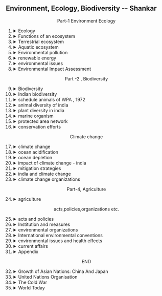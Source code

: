 ## Environment, Ecology, Biodiversity -- Shankar

<center> Part-1 Environment Ecology </center>

1.  <details><summary>Ecology </summary>

    1.  <details><summary>History</summary>

        </details>
    2.  <details><summary>Environment and its components</summary>

        -   biotic,abiotic
        -   external env. of fish
        </details>
    3.  <details><summary>Levels of organization</summary>

        -   individual
        -   population
        -   community
            -   major
            -   minor
            -   structure
        -   ecosystem
            -   components
                -   <details><summary>abiotic</summary>

                    -   energy
                    -   rainfall
                    -   temperature
                    -   atmosphere
                    -   substratum
                    -   materials
                    -   latitude and altitude
                    </details>
                -   <details><summary>biotic</summary>
                    
                    -   primary producers
                    -   consumers
                        -   macro
                        -   micro
                    </details>
            -   classification
            -   goods and services provided by ecosystem
            -   ecotone and its characteristics
            -   niche and types
        -   biomes and aquatic zones
        -   biosphere                      
        </details>                                    
    
    </details>
2.  <details><summary>Functions of an ecosystem</summary>

    1.  <details><summary>Energy Flow</summary>

        -   trophic level interaction
        </details>
    2.  <details><summary>Food chain</summary>

        -   grazing
        -   detritus
        </details>
    3.  <details><summary>Food web</summary>

        </details>
    4.  <details><summary>Ecologial pyramid</summary>

        -   numbers
            -   upright
            -   inverted
        -   biomass
            -   upward 
            -   inverted
        -   energy/productivity
        </details>
    5.  <details><summary>Pollutants and trophical level</summary>

        -   bioaccumulation
        -   biomagnification
        </details>
    6.  <details><summary>Biotic interaction</summary>

        -   mutualism
        -   commensalism
        -   competition
        -   predation and parasitism
        -   amensalism
        -   neutralism
        </details>
    7.  <details><summary>Bio-geochemical cycle</summary>

        -   nutrient cycling
            -   types
        -   gaseous
            -   water
            -   carbon
            -   nitrogen
        -   sedimentary
            -   phosphorus
            -   sulphur              
        </details>
    8.  <details><summary>Ecological succession</summary>

        -   primary, secondary
        -   autogenic, allogenic
        -   autotrophic, heterotrophic
        </details>
    9.  <details><summary></summary>

        </details>
    10. <details><summary></summary>

        </details>                                    
        
    </details>
3.  <details><summary>Terrestrial ecosystem</summary>

    1.  <details><summary>Tundra</summary>

        </details>
    2.  <details><summary>Forest</summary>

        -   coniferous(boreal forest)
        -   temperate deciduous forest
        -   temperate evergreen
        -   tropical rain
        -   tropical seasonal
        -   subtropical rain
        </details>
    3.  <details><summary>Indian forest types</summary>

        -   importance of forest
        -   16
        -   tropical wet evergreen 
        -   tropical semi-evergreen
        -   tropical moist deciduous
        -   littoral and swamp
        -   tropical dry deciduous
        -   tropical thorn
        -   tropical dry evergreen
        -   sub-tropical broad leaved
        -   sub-tropical pine
        -   sub-tropical dry evergreen
        -   montane wet temperate
        -   himalayan moist temperate
        -   himalayan dry temperate
        -   sub alpine
        -   moist alpine scrub
        -   dry alpine scrub
        </details>
    4.  <details><summary>Deforestation</summary>

        -   causes
            -   shifting cultivation
            -   development project
            -   fuel requirements
            -   raw material requirements
            -   other causes
        -   how it affects    
        </details>
    5.  <details><summary>Grassland ecosystem</summary>

        -   types
            -   semi arid
            -   dry sub humid
            -   moist subhumid
            -   humid montane
        -   economic importance
        -   impact of grazing
        -   role of fire
        </details>
    6.  <details><summary>desert ecosystem (Thar and cold)</summary>

        -   adaptations
            -   plants
            -   animals
        -   indian desert - thar desert (hot)
            -   flora
            -   fauna
        -   cold desert/tempearte desert
            -   characteristics
            -   biodiversity        
        </details>
    7.  <details><summary>Desertification</summary>

        -   causes
        -   status of indian desertification
            -   control measures
        -   afforestation

        </details>
    8.  <details><summary>State of Forest report, 2015</summary>

        </details>
    9.  <details><summary></summary>

        </details>
    10. <details><summary></summary>

        </details>                                    
        
    </details>
4.  <details><summary>Aquatic ecosystem</summary>

    1.  <details><summary>Aquatic organism</summary>

        -   <details><summary>groups</summary>
            
            -   neuston
            -   periphyton
            -   plankton
            -   nekton
            -   benthos
            </details>
        -   factors limiting the productivity of aquatic habitats
            -   sunlight
                -   photic zone
                -   aphotic zone
            -   dissolved oxygen
            -   transparency
            -   temperature        
            
        </details>
    2.  <details><summary>Lake ecology</summary>

        -   ageing of lakes
        -   in india
        -   general characteristics of oligotrophic and eutrophic lakes
        -   removal of nutrients from a lake
        </details>
    3.  <details><summary>eutrophication</summary>

        -   types
            -   natural
            -   manmade
        -   sources
            -   point
            -   non-point  
        -   effects
            -   change in ecosystem
            -   decreased biodiversity
            -   new species invasion
            -   toxicity
            -   mitigation
            -   policies            
        </details>
    4.  <details><summary>harmful algal blooms</summary>
        
        -   red tide -- misnomer
        -   causes
        -   How are they harmful to fish and humans
        -   environmental hazard?
        -   how are we exposed to HAB toxins?
        -   is it safe to eat seafood
        -   HABs and climate change
        </details>    
    4.  <details><summary>wetland ecosystem</summary>

        -   definition
        -   characteristics
        -   classification
        -   functions
        -   reasons for depletion
        -   mitigation
        -   distinction from lakes
        -   lakes vs wetlands
        -   india's wetlands
        -   NWCP
        -   criteria for identification of wetlands of national importance
        -   montreaux record
            -   sites in india
        </details>
    5.  <details><summary>National Wetland Conservation Programme</summary>

        </details>
    6.  <details><summary>Montreaux Record</summary>

        </details>
    7.  <details><summary>Estuary</summary>

        -   characters
        -   healthy estuary
        -   life in estuary
        -   benefits
        -   india estuarine ecosystem
        -   issues of indian estuarine ecosystem
            -   water flow
            -   pollution and water quality
            -   recreation and tourism
            -   ports and shipping
            -   land-use
            -   commercial fishing and aquaculture
            -   climate change
        </details>
    8.  <details><summary>Mangrove</summary>

        -   characteristics
        -   mangrove profile in india
        -   role of mangroves
        -   threat
        </details>
    9.  <details><summary>Coral reefs</summary>

        -   cold water corals
        -   features
        -   classification and their location
        -   functions
        -   threat
        </details>
    10. <details><summary>Coral bleaching</summary>

        -   ecological causes
            -   temperature
            -   solar irradiance
            -   subaerial exposure
            -   sedimentation
            -   fresh water dilution
            -   inorganic nutrients
            -   xenobiotics
            -   epizootics
        </details>
    10. <details><summary>govt measures to protect mangrove forest and coral reefs</summary>
        
        </details>                                        
    11. <details><summary>Initiatives to protect coastal environment</summary>

        -   comaps
        -   loicz
        -   icmam
        -   sicom
        -   institutions for coastal management
        </details>          
    </details>
5.  <details><summary>Environmental pollution</summary>

    1.  <details><summary>pollutants</summary>

        -   classifications
        -   causes
        </details>
    2.  <details><summary>air pollution</summary>

        -   major air pollutants and their sources
            -   CO
            -   carbon dioxide
            -   CFC
            -   lead
            -   ozone
            -   SPM
            -   silphur dioxide
        -   smog
            -   formation
            -   effects
        -   indoor air pollution
            -   rural
            -   urban
            -   pollutants
        -   fly ash
            -   composition
            -   how is it collected
            -   environmental effects
            -   advantages
            -   policy measures of MoEF
        -   effects of air pollution
            -   health
            -   vegetation
            -   animals
            -   materials
            -   aesthetic loss
        -   control measures
        -   govt. initiatives
            -   namp
            -   naaqs
            -   naqi
        -   air pollution in india
        -   measures to control/mitigate Delhi Air pollution                
        </details>
    3.  <details><summary>water pollution</summary>

        -   sources
            -   point
            -   <details><summary>diffuse</summary>
                
                -   community waste water
                -   industrial wastes
                -   agricultural wastes
                -   thermal pollution
                -   underground water pollution
                -   marine pollution
                </details>
        -   <details><summary>effects</summary>
            
            -   aquatic ecosystem
            -   human health
            -   hazards of ground water pollution
            </details>        
        -   <details><summary>control measures</summary>

            </details>    
        </details>
    4.  <details><summary>soil pollution</summary>

        -   <details><summary>causes</summary>
            
            </details>
        -   <details><summary>source</summary>
            
            -   industrial wastes
            -   pesticides
            -   fertilizers and manures
            -   discarded materials
            -   radioactive wastes
            -   other pollutants
            </details>
        -   <details><summary>types</summary>
            
            -   agricultural
            -   industrial effluents and solid wastes
            -   urban activities

            </details>
        -   <details><summary>effects</summary>
            
            -   agriculture
            -   health
            -   environment
            -   urban areas
            </details>
        -   control measures    
        </details>
    5.  <details><summary>noise pollution</summary>

        -   ambient noise level monitoring
        -   impacts of noise
        -   <details><summary>control</summary>
            
            -   source
            -   transmission path
            -   protective equipment
            </details>
        </details>
    6.  <details><summary>radioactive pollution</summary>

        -   radioactive pollution
        -   types of radiations
        -   types of radiation particles
        -   sources
            -   natural
            -   manmade
        -   effects
            -   non-ionising
            -   ionising
        -   control measures        
        </details>
    7.  <details><summary>e-waste</summary>

        -   <details><summary>source and its health effects</summary>
            
            </details>
        -   <details><summary>e-waste in india</summary>
            
            
            </details>    
        </details>
    8.  <details><summary>solid waste</summary>
        
        -   plastic waste
        -   source of generation of waste plastics
        -   <details><summary>effects</summary>
            
            </details>
        -   <details><summary>types</summary>
            
            -   municipal solid
            -   hazardous
            -   hospital
            </details>
        -   <details><summary>treatment and disposal</summary>
            
            -   open dumps
            -   landfills
            -   sanitary landfills
            -   incineration plants
            -   pyrolysis
            -   composting
            -   vermiculture
            -   four R's
            </details>  
        -   waste minimization circles          
        </details>
    9.  <details><summary>thermal pollution</summary>

        -   major sources
        -   ecological effects
            -   warm water
            -   cold water
        -   control measures    
        </details>
    10. <details><summary>plastics pollution</summary>

        -   marine 
        -   microparticles
        -   land
        </details>   
    11. <details><summary>bio-remediation</summary>
        
        -   <details><summary>strategies</summary>
            
            -   in-situ
            -   ex-situ
            </details>
        -   genetic engineering approaches
        -   phytoremediation and its types
        -   mycoremediation
        -   mycofiltration
        -   advantages of bioremediation
        -   disadvantages of bioremediation    
        </details>
    12. <details><summary>environmental pollution and health</summary>

        -   first
        -   second
        -   third
        -   fourth
        </details>
    13. <details><summary>acid rain</summary>

        -   <details><summary>types of acid deposition</summary>
            
            -   wet
            -   dry
            </details>
        -   <details><summary>sources of compounds causing acid rain</summary>
            
            -   sulphur
            -   nitrogen
            -   formic acid
            -   other acids
            </details> 
        -   commom characteristics of acid rain areas
            -   world scenario
            -   in india
        -   chemistry of acid rain           
        -   <details><summary>impact of acid rain</summary>

            -   soil
            -   vegetation
            -   microorganisms
            -   wildlife
            -   humans
            -   materials
            -   socio-economic    
            </details>
        -   trigger effect of acid rain on pollution
            -   mercury
            -   aluminium
            -   cadmium
            -   lead
            -   asbestos
        -   control measures        
        </details>
    14. categorization of industrial sectors                                                      
        
    </details>
6.  <details><summary>renewable energy</summary>

    -   source
    -   installed power capacity in india
    1.  <details><summary>solar energy</summary>

        -   photo-voltaic and solar-thermal
        -   potential of solar energy in india
        -   installd capacity - india
        -   international solar alliance
            -   objectives
        -   international renewable energy agency    
        </details>
    2.  <details><summary>International solar alliance</summary>

        </details>
    3.  <details><summary>wind</summary>

        -   wind farm
        -   working of wind turbines
        -   2 types of wind turbines
        -   potential wind energy in india
        -   capacity installed
        -   national offshore wind energy policy
        -   national wind energy mission
        </details>
    4.  <details><summary>hydropower</summary>

        -   types of hydropower stations
            -   impoundment
            -   diversion
            -   pumped storage
        -   small hydro power
        -   small hydro potential in india
        -   installed capacity    
        </details>
    5.  <details><summary>ocean thermal</summary>

        -   wave
        -   tidal
        -   biomass
        -   anaerobic digestion/biomethanation
        -   combustion/incineration
        -   pyrolysis/gasification
        </details>
    6.  <details><summary>cogeneration</summary>

        -   potential in india
        -   installed capacity in india
        </details>
    7.  <details><summary>waste-to-energy</summary>



        -   potential
        -   major constraints
            -   choice of tech
            -   high costs
            -   improper segregation
            -   lack of policy support
        </details>
    8.  <details><summary>geothermal energy</summary>

        -   how is it captured
        -   potential in india
            -   orogenic regions
            -   non-orogenic regions
            -   potential sites
        -   recent developments 
        -   challenges
            -   high generation costs
            -   drilling costs
            -   transmission barrier
            -   accessibility
            -   execution challenges
        </details>
    9.  <details><summary>fuel cells</summary>

        -   for automobile transport
        -   for power generation
        -   constraint
        -   ren21
        </details>
    10. <details><summary></summary>

        </details>                                    
        
    </details>
7.  <details><summary>environmental issues</summary>

    1.  <details><summary>Indian Himalayan region</summary>

        -   ihr ervices
        -   <details><summary>urbanization in the himalayas - is it sustainable?</summary>
            
            -   impact - solid waste
            -   impact - town planning
            -   initiatives
                -   ban on plastic in HP
                -   participatory conservation of lakes in the region
                -   conservation of dal lake
                -   assam hil land and ecological sites act, 2006
                -   urban dev through  JNNURM
                -   recommendations/solutions for solid waste managment in IHR
                -   recommendations/solutions - hill town planning and architectural norms 
            </details>
        -   <details><summary>tourism - will it ever be  regulated</summary>
            
            -   pilgrimage tourism in sensitive areas
            -   impact - of commercial tourism
            -   initiatives
                -   harnessing religious sentiments for conservation
                -   ladakh himalayan homestays - transforming local mindsets towards snow leopards
                -   adventure tourism
                -   tourism-art and culture
                -   regulated entry
            -   recommendations/solutions
            -   recommendations/solutions - promoting ecotourism and regulation of commercial tourism
            -   recommendations/solutions  for related segments
                -   rejuvenation of springs and degraded sites
                -   rainwater harvesting
                -   ecologically safer roads
            </details>    
        </details>
    2.  <details><summary>Sand mining in India</summary>

        -   economic consequences
        -   environmental consequences
        -   current rules/policies in operations and their areas
            -   kerala
            -   tamil  nadu
            -   karnataka
            -   andhra pradesh
            -   maharashtra
            -   UP
        -   suggestions
        -   guidelines forustainable sand and minor  mineral mining    
        </details>
    3.  <details><summary>Palm oil</summary>

        -   when forest shrink, so does the home of endangered species
        -   applications of palm oil
        -   environmental impacts of palm oil production    
            -   deforestation
            -   loss of biodiversity
            -   climate change
            -   use of pesticides and fertilizers
        -   <details><summary>india and palm oil</summary>
            
            -   consumption
            -   production
            -   statewise
            -   major constraints in domestic cultivation
                -   geographical location
                -   irrigation

            </details>
        -   policies related to production and distribution of palm oil
            -   subsidies for distribution of imported palm oil
            -   roundtable on sustainable oil
                -   8 principles
                -   rspo impact             
        </details>
    4.  <details><summary>Colony collapse disorder</summary>

        -   symptoms
        -   <details><summary>causes</summary>
            
            -   global warming
            -   varroa mite - parasites
            -   malnutrition
            -   metal pollution
            -   stress
            -   habitat loss
            </details>
        -   how can we protect bees?
        -   neonicotinoids    
        </details>
    5.  <details><summary>wildlife deaths due to collision with trains</summary>

        -   what has to be done?
        </details>
    6.  <details><summary>impact of radiation</summary>

        -   health impacts
        -   how the cell phone tower's radiation affects humans?
        -   <details><summary>responsibilities of stakeholders</summary>

            -   MoEF
            -   state/local bodies
            -   state environment and forest deptt.
            -   dept. of telecommunications
            -   other agencies 
            </details> 
        </details>
    7.  <details><summary>genetically engineered trees</summary>

        -   historical background
        -   is GE trees safer than GM crops?
            -   for
            -   against
        -   who are behind developing GE trees and why?
        -   in INDIA     
        </details>
    8.  <details><summary>MoEF banned dolphin captivity</summary>

        -   dolphinariums in india
        -   new proposals
        -   why ban
        -   MoEF order
        </details>
    9.  <details><summary>Prohibition of removal of shark fins in the sea</summary>

        </details>
    10. <details><summary>cost of environmental degradation in India</summary>

        -   steps taken by govt to control air pollution  
        </details>        
                                
    </details>
8.  <details><summary>Environmental Impact Assessment</summary>

    1.  <details><summary>need and what is it</summary>

        </details>
    1.  <details><summary>indian policies requiring eia</summary>
        
        </details>    
    2.  <details><summary>eia cycle and procedure</summary>

        -   screening
        -   scoping
        -   baseline data
        -   impact prediction
            -   air
            -   noise
            -   water
            -   land
            -   biological  
            -   breeding and nesting grounds
            -   socio-economic and economic status
        -   assessment of alternatives, delineation of mitigation measures and environmental impact assessment report
        -   public hearing
        -   environment management plan
        -   decision making
        -   monitoring the clearance conditions
        1.  salient features of the 2006 amendment        
        </details>
    3.  <details><summary>components of eia</summary>

        -   air
        -   noise
        -   water
        -   biological
        -   land
        -   socio-economic and health environment
        -   risk assessment
        -   environment management plan
        </details>
    4.  <details><summary>key elements of an initial project description and scoping</summary>
        
        -   project locations
            -   siting criteria
        </details>
    4.  <details><summary>procedure for public hearing</summary>
        
        -   process
        -   notice
        -   composition
        </details>        
    4.  <details><summary>drawbacks and recommendations of eia</summary>

        -   <details><summary>drawbacks</summary>
            
            -   applicability
            -   composition of expert committees and standards
            -   public hearing
            -   quality
            -   monitoring, compliance and institutional arrangements
            </details>
        -   <details><summary>recommendations</summary>
            
            -   applicability
            -   public hearing
            -   quality
            -   grant of clearance
            -   composition of expert committees
            -   monitoring, compliance and institutional arrangementsz
            -   redressal
            -   capacity building
            </details>    
        </details>
    5.  <details><summary>list of environmentally sensitive places</summary>
        
        </details>    
    5.  <details><summary>environmental supplemental plan</summary>

        -   proposals
        -   positives
        -   negatives
        </details>
    6.  <details><summary></summary>

        </details>
    7.  <details><summary></summary>

        </details>
    8.  <details><summary></summary>

        </details>
    9.  <details><summary></summary>

        </details>
                                  
        
    </details>

<center>Part -2 , Biodiversity</center>

9.  <details><summary>Biodiversity</summary>

    1.  <details><summary>biodiversity</summary>

        </details>
    2.  <details><summary>levels</summary>

        </details>
    3.  <details><summary>measurement</summary>

        </details>
    4.  <details><summary>biodiversity services</summary>

        </details>
    5.  <details><summary>modes of conservation</summary>

        </details>
    6.  <details><summary>botanical garden and zoo</summary>

        </details>
    7.  <details><summary>red data book</summary>

        </details>
    8.  <details><summary></summary>

        </details>
    9.  <details><summary></summary>

        </details>
                                   
        
    </details>
10. <details><summary>Indian biodiversity</summary>

    1.  <details><summary>Indian Bio-geographical classification</summary>

        </details>
    2.  <details><summary>fauna diversity</summary>

        </details>
    3.  <details><summary>flora diversity</summary>

        </details>
    4.  <details><summary>indian wildlife</summary>

        </details>
    5.  <details><summary></summary>

        </details>
    6.  <details><summary></summary>

        </details>
    7.  <details><summary></summary>

        </details>
    8.  <details><summary></summary>

        </details>
    9.  <details><summary></summary>

        </details>
                                   
        
    </details>
11. <details><summary>schedule animals of WPA , 1972</summary>

    1.  <details><summary>schedule list- WPA</summary>

        </details>
    
                                   
        
    </details>
12. <details><summary>animal diversity of india</summary>

    1.  <details><summary>mammal critically endangered</summary>

        -   Famine Policy
        -   The Vernacular Press Act and the Arms Act (1878)
        -   Other Reforms
        -   Lytton and the Second Afghan War (1878-80)
        </details>
    2.  <details><summary>marine mammals</summary>

        -   Introduction of Local Self-Government (1882)
        -   Educational Reforms
        -   First Factory Act (1881)
        -   Ilbert Bill Agitation (1884)
        </details>
    3.  <details><summary>egg laying mammals</summary>

        -   educational reforms
        -   police and military reforms
        -   Calcutta Corporation Act (1899)
        -   Preservation of Archaeological objects
        -   Partition of Bengal, 1905
        -   estimate
        </details>
    4.  <details><summary>marsupial</summary>

        </details>
    5.  <details><summary>birds critically endangered</summary>

        </details>
    6.  <details><summary>corals</summary>

        </details>
    7.  <details><summary>bird migration</summary>

        </details>
    8.  <details><summary>wild life disease</summary>

        </details>
    9.  <details><summary>species extinction</summary>

        </details>
    9.  <details><summary>man animal conflict</summary>

        </details>        
                                   
        
    </details>
13. <details><summary>plant diversity in india</summary>

    1.  <details><summary>plant classification</summary>

        </details>
    2.  <details><summary>effect of abiotic components on plants</summary>

        </details>
    3.  <details><summary>insectivorous plant</summary>

        </details>
    4.  <details><summary>invasive alien species</summary>

        </details>
    5.  <details><summary>invasive alien flora of india</summary>

        </details>
    6.  <details><summary>medicinal plants</summary>

        </details>
    7.  <details><summary>tree characters</summary>

        </details>
                             
                                  
        
    </details>
14. <details><summary>marine organism    </summary>

    1.  <details><summary>plankton</summary>

        1.  political unity
        2.  development of communication and transport
        3.  English Language and Western Education
        4.  the role of the press
        5.  social and religiuos movements of the nineteenth century
        6.  economic exploitation by the British
        7.  Racial discrimination
        8.  Administration of Lytton
        9.  The Ilbert Bill controversy
        </details>
    2.  <details><summary>phyto-plankton</summary>

        </details>
    3.  <details><summary>zoo-plankton</summary>

        -   main demands
        -   methods of moderates
        -   achievements
        </details>
    4.  <details><summary>sea-grass</summary>

        </details>
    5.  <details><summary>sea-weed</summary>

        </details>
    6.  <details><summary></summary>

        </details>
    7.  <details><summary></summary>

        </details>
    8.  <details><summary></summary>

        </details>
    9.  <details><summary></summary>

        </details>
                                  
        
    </details>
15. <details><summary>protected area network           </summary>

    1.  <details><summary>national initiative</summary>

        -   wildlife sanctuary and national parks
        -   conservation reserves and community reserves
        -   coastal protected areas
        -   sacred groves of india
        -   export prohibited items
        </details>
    2.  <details><summary>global initiative</summary>

        -   man and biosphere
        -   biosphere reserves
        -   nationa biosphere reserve programme
        -   world network of biosphere reserves
        -   biodiversity hotspots
        -   world heritage sites
        </details>
                               
        
    </details>
16. <details><summary>conservation efforts  </summary>

    1.  <details><summary>project tiger</summary>

        </details>
    2.  <details><summary>project elephant</summary>

        </details>
    3.  <details><summary>vulture</summary>

        </details>
    4.  <details><summary>1-horned rhinoceros</summary>

        </details>
    5.  <details><summary>project snow leopard</summary>

        -   Programmes
        </details>
    6.  <details><summary>Sea turtle project</summary>

        </details>
    7.  <details><summary>crocodile conservation project</summary>

        </details>
    8.  <details><summary>project hangul</summary>

        </details>
    9.  <details><summary>captive breeding</summary>

        </details>
    10. <details><summary>dolphin</summary>

        </details>
    11. <details><summary>govt. measures</summary>

        </details>                             
        
    </details>

<center>Climate change</center>

17. <details><summary>climate change</summary>

    1.  <details><summary>global warming</summary>

        </details>
    2.  <details><summary>greenhouse effect</summary>

        </details>
    3.  <details><summary>greenhouse gases</summary>

        </details>
    4.  <details><summary>climate forcing</summary>

        </details>
    5.  <details><summary>global warming potential</summary>

        </details>
    6.  <details><summary>receding glaciers - a symptom of global climate change</summary>

        </details>
    7.  <details><summary></summary>

        </details>
    8.  <details><summary></summary>

        </details>
    9.  <details><summary></summary>

        </details>
                                  
        
    </details>
18. <details><summary>ocean acidification </summary>

    1.  <details><summary></summary>

        </details>
    2.  <details><summary></summary>

        </details>
    3.  <details><summary></summary>

        </details>
    4.  <details><summary></summary>

        </details>
    5.  <details><summary></summary>

        </details>
    6.  <details><summary></summary>

        </details>
    7.  <details><summary></summary>

        </details>
    8.  <details><summary></summary>

        </details>
    9.  <details><summary></summary>

        </details>
                                 
        
    </details>
19. <details><summary>ocean depletion     </summary>                             
        
    </details>
20. <details><summary>impact of climate change - india</summary>

    1.  <details><summary>agriculture and food security</summary>

        </details>
    2.  <details><summary>water stress and water security</summary>

        </details>
    3.  <details><summary>sea level rise</summary>

        </details>
    4.  <details><summary>ecosystem and biodiversity</summary>

        </details>
    5.  <details><summary>climate change and health</summary>

        </details>
        
    </details>


21. <details><summary>mitigation strategies </summary>

    1.  <details><summary>carbon sequestration</summary>

        </details>
    2.  <details><summary>carbon sink</summary>

        </details>
    3.  <details><summary>carbon credit</summary>

        </details>
    4.  <details><summary>carbon offsetting</summary>

        </details>
    5.  <details><summary>carbon tax</summary>

        </details>
    6.  <details><summary>geo-engineering</summary>

        </details>
    7.  <details><summary></summary>

        </details>
    8.  <details><summary></summary>

        </details>
    9.  <details><summary></summary>

        </details>
                                   
        
    </details>
22. <details><summary>india and climate change</summary>

    1.  <details><summary>india's position on climate change</summary>

        </details>
    2.  <details><summary>observed climate and weather changes in india</summary>

        </details>
    3.  <details><summary>current actions for adaptation and mitigation</summary>

        </details>
    4.  <details><summary>national action plan on climate change</summary>

        </details>
    5.  <details><summary>indian network on climate change assessment</summary>

        </details>
    6.  <details><summary>national communication (NATCOM)</summary>

        </details>
    7.  <details><summary>India's policy structure relevant to GHG mitigation</summary>

        </details>
    8.  <details><summary>green building</summary>

        </details>
    9.  <details><summary>griha</summary>

        </details>
    9.  <details><summary>national initiative on climate resilient agriculture</summary>

        </details>
    9.  <details><summary>bse greenex</summary>

        </details>
    9.  <details><summary>other critical entities</summary>

        </details>                        
                                   
        
    </details>
23. <details><summary>climate change organizations </summary>

    1.  <details><summary>unfcc</summary>

        </details>
    2.  <details><summary>kyoto protocol</summary>

        </details>
    3.  <details><summary>conference of parties</summary>

        </details>
    4.  <details><summary>other mechanism of unfcc</summary>

        </details>
    5.  <details><summary>redd and redd+</summary>

        </details>
    6.  <details><summary>global environmental facilities</summary>

        </details>
    7.  <details><summary>climate smart agriculture</summary>

        </details>
    8.  <details><summary>inter-governmental panel on climate change</summary>

        </details>
    9.  <details><summary>national green house gas inventories programme</summary>

        </details>
    9.  <details><summary>green economy</summary>

        </details>
    9.  <details><summary>climate finance architecture</summary>

        </details>                
                                   
        
    </details>

<center>Part-4, Agriculture</center> 

24. <details><summary>agriculture</summary>

    1.  <details><summary>agriculture</summary>

        </details>
    2.  <details><summary>crop and its classification</summary>

        </details>
    3.  <details><summary>tillage</summary>

        </details>
    4.  <details><summary>cropping system and pattern</summary>

        </details>
    5.  <details><summary>farming system</summary>

        </details>
    6.  <details><summary>sustainable agriculture</summary>

        </details>
    7.  <details><summary>organic farming</summary>

        </details>
    8.  <details><summary>integrated farming system</summary>

        </details>
    9.  <details><summary>soil science</summary>

        </details>
                                   
        
    </details>

<center>acts,policies,organizations etc.</center>   

25. <details><summary>acts and policies</summary>

    1.  <details><summary>wildlife protectiona act 1972</summary>

        </details>
    2.  <details><summary>environmental protection act 1986</summary>

        </details>
    3.  <details><summary>national forest policy 1988</summary>

        </details>
    4.  <details><summary>biological diversity act 2002</summary>

        </details>
    5.  <details><summary>ST and other forest dwellers act 2006</summary>

        </details>
    6.  <details><summary>coastal regulation zone</summary>

        </details>
    7.  <details><summary>wetland rules 2010</summary>

        </details>
    8.  <details><summary>NGT</summary>

        </details>
    9.  <details><summary>The Ozone depleting substances rules</summary>

        </details>
                                   
        
    </details>
26. <details><summary>Institution and measures</summary>

    1.  <details><summary>national wildlife action plan</summary>

        </details>
    2.  <details><summary>national afforestation and eco-development board</summary>

        </details>
    3.  <details><summary>CAMPA</summary>

        </details>
    4.  <details><summary>joint forest management</summary>

        </details>
    5.  <details><summary>social forestry</summary>

        </details>
    6.  <details><summary>national bamboo mission</summary>

        </details>
    7.  <details><summary>CEPI</summary>

        </details>
    8.  <details><summary>lighting a billion lives</summary>

        </details>
    9.  <details><summary>eco-mark</summary>

        </details>
    4.  <details><summary>USERS</summary>

        </details>
    5.  <details><summary>BCRLIP</summary>

        </details>
    6.  <details><summary>national clean energy fund</summary>

        </details>
    7.  <details><summary>national mission for electric mobility</summary>

        </details>
    8.  <details><summary>science express - bio diversity special</summary>

        </details>
    9.  <details><summary>mangrove for future</summary>

        </details>        
                                   
        
    </details>
27. <details><summary>environmental organizations</summary>

    1.  <details><summary>animal welfare board</summary>

        </details>
    2.  <details><summary>central zoo authority</summary>

        </details>
    3.  <details><summary>national bio-diversiy authority</summary>

        </details>
    4.  <details><summary>wildlife crime control bureau</summary>

        </details>
    5.  <details><summary>national lake conservation plan</summary>

        </details>
    6.  <details><summary>national ganga river basin authority</summary>

        </details>
    7.  <details><summary></summary>

        </details>
    8.  <details><summary></summary>

        </details>
    9.  <details><summary></summary>

        </details>
                                   
        
    </details>
28. <details><summary>International environmental conventions</summary>

    1.  <details><summary>UNCED</summary>

        </details>
    2.  <details><summary>CBD</summary>

        </details>
    3.  <details><summary>Ramsar conservation on Wetlands</summary>

        </details>
    4.  <details><summary>CITES</summary>

        </details>
    5.  <details><summary>The wildlife trade monitoring network(TRAFFIC)</summary>

        </details>
    6.  <details><summary>convention on CMS</summary>

        </details>
    7.  <details><summary>CAWT</summary>

        </details>
    8.  <details><summary>ITTO</summary>

        </details>
    9.  <details><summary>UNFF</summary>

        </details>
    1.  <details><summary>IUCN</summary>

        </details>
    2.  <details><summary>GTF</summary>

        </details>
    3.  <details><summary>Stockholm convention</summary>

        </details>
    4.  <details><summary>Basel convention</summary>

        </details>
    5.  <details><summary>Rotterdam convention</summary>

        </details>
    6.  <details><summary>UNCCD</summary>

        </details>
    7.  <details><summary>IWC</summary>

        </details>
    8.  <details><summary>Vienna convention and Montreal protocol</summary>

        </details>
    9.  <details><summary>Kigali agreement</summary>

        </details>
    9.  <details><summary>Globally important agriculture heritage systems</summary>

        </details>                                             
        
    </details>
29. <details><summary>environmental issues and health effects </summary>

    1.  <details><summary>toxicology effects</summary>

        </details>
    2.  <details><summary>lead in paints</summary>

        </details>
    3.  <details><summary>transfat</summary>

        </details>
    4.  <details><summary>high caffeine in energy drinks</summary>

        </details>
    5.  <details><summary>pesticide in human blood</summary>

        </details>
    6.  <details><summary>testing of pesticide toxicity</summary>

        </details>
    7.  <details><summary>diseases caused by environmental degradation</summary>

        </details>
    8.  <details><summary>CHIPKO movements</summary>

        </details>
    9.  <details><summary>APPIKO movements</summary>

        </details>
    9.  <details><summary>The national wastelands development board</summary>

        </details>        
                                   
        
    </details>
30. <details><summary>current affairs</summary>

    1.  <details><summary>ganga action plan</summary>

        </details>
    2.  <details><summary>namami ganga program</summary>

        </details>
    3.  <details><summary>clean ganga fund</summary>

        </details>
    4.  <details><summary>FAL-G</summary>

        </details>
    5.  <details><summary>Luminescent solar concentrators</summary>

        </details>
    6.  <details><summary>Karnataka Issues guidelines to curb the threat of biopiracy</summary>

        </details>
    7.  <details><summary>use of ICT by illegal wildlife traders</summary>

        </details>
    8.  <details><summary>Fame-india programme</summary>

        </details>
    9.  <details><summary></summary>

        </details>
                                   
        
    </details>
31. <details><summary>Appendix </summary>

    1.  <details><summary>Ramsar wetland sites in india</summary>

        </details>
    2.  <details><summary>tiger reserves of india</summary>

        </details>
    3.  <details><summary>mike sites in india</summary>

        </details>
    4.  <details><summary>biosphere reserves</summary>

        </details>
    5.  <details><summary>list of India's biosphere reserves in UNESCO's Map list</summary>

        </details>
    6.  <details><summary>natural world heritage sites</summary>

        </details>
    7.  <details><summary>list of sacred groves</summary>

        </details>
    8.  <details><summary>mangrove sites in india</summary>

        </details>
    9.  <details><summary>list of key activities and likely associated air pollutants</summary>

        </details>
    10. <details><summary>respiratory irritants and toxic chemicals</summary>

        </details>        
                                   
        
    </details>

<center> END </center>

32. <details><summary>Growth of Asian Nations: China And                Japan</summary>

    1.  <details><summary></summary>

        </details>
    2.  <details><summary></summary>

        </details>
    3.  <details><summary></summary>

        </details>
    4.  <details><summary></summary>

        </details>
    5.  <details><summary></summary>

        </details>
    6.  <details><summary></summary>

        </details>
    7.  <details><summary></summary>

        </details>
    8.  <details><summary></summary>

        </details>
    9.  <details><summary></summary>

        </details>
                                   
        
    </details>
33. <details><summary>United Nations Organisation</summary>

    1.  <details><summary></summary>

        </details>
    2.  <details><summary></summary>

        </details>
    3.  <details><summary></summary>

        </details>
    4.  <details><summary></summary>

        </details>
    5.  <details><summary></summary>

        </details>
    6.  <details><summary></summary>

        </details>
    7.  <details><summary></summary>

        </details>
    8.  <details><summary></summary>

        </details>
    9.  <details><summary></summary>

        </details>
                                   
        
    </details>
34. <details><summary>The Cold War</summary>

    1.  <details><summary></summary>

        </details>
    2.  <details><summary></summary>

        </details>
    3.  <details><summary></summary>

        </details>
    4.  <details><summary></summary>

        </details>
    5.  <details><summary></summary>

        </details>
    6.  <details><summary></summary>

        </details>
    7.  <details><summary></summary>

        </details>
    8.  <details><summary></summary>

        </details>
    9.  <details><summary></summary>

        </details>
                                   
        
    </details>
35. <details><summary>World Today</summary>

    1.  <details><summary></summary>

        </details>
    2.  <details><summary></summary>

        </details>
    3.  <details><summary></summary>

        </details>
    4.  <details><summary></summary>

        </details>
    5.  <details><summary></summary>

        </details>
    6.  <details><summary></summary>

        </details>
    7.  <details><summary></summary>

        </details>
    8.  <details><summary></summary>

        </details>
    9.  <details><summary></summary>

        </details>
                                   
        
    </details>
